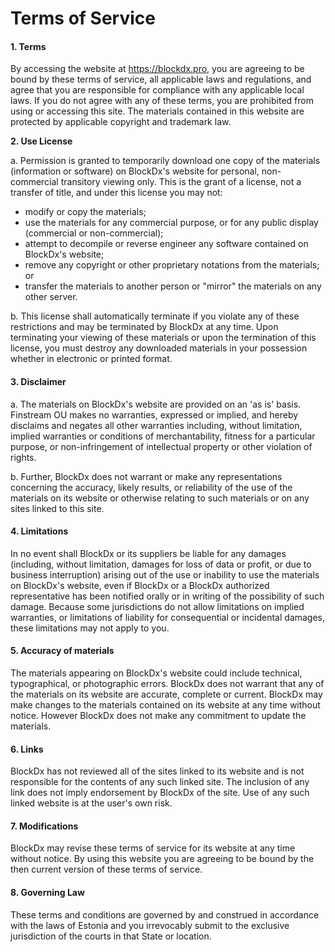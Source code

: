 # Terms of Service

#### 1. Terms

By accessing the website at https://blockdx.pro, you are agreeing to be bound by these terms of service, all applicable laws and regulations, and agree that you are responsible for compliance with any applicable local laws. If you do not agree with any of these terms, you are prohibited from using or accessing this site. The materials contained in this website are protected by applicable copyright and trademark law.

**2. Use License**

a. Permission is granted to temporarily download one copy of the materials (information or software) on BlockDx's website for personal, non-commercial transitory viewing only. This is the grant of a license, not a transfer of title, and under this license you may not:



* modify or copy the materials;
* use the materials for any commercial purpose, or for any public display (commercial or non-commercial);
* attempt to decompile or reverse engineer any software contained on BlockDx's website;
* remove any copyright or other proprietary notations from the materials; or
* transfer the materials to another person or "mirror" the materials on any other server.

b. This license shall automatically terminate if you violate any of these restrictions    and may be terminated by BlockDx at any time. Upon terminating your viewing of these materials or upon the termination of this license, you must destroy any downloaded materials in your possession whether in electronic or printed format.

#### 3. Disclaimer

a. The materials on BlockDx's website are provided on an 'as is' basis. Finstream OU makes no warranties, expressed or implied, and hereby disclaims and negates all other warranties including, without limitation, implied warranties or conditions of merchantability, fitness for a particular purpose, or non-infringement of intellectual property or other violation of rights.‍

b. Further, BlockDx does not warrant or make any representations concerning the accuracy, likely results, or reliability of the use of the materials on its website or otherwise relating to such materials or on any sites linked to this site.

#### 4. Limitations

In no event shall BlockDx or its suppliers be liable for any damages (including, without limitation, damages for loss of data or profit, or due to business interruption) arising out of the use or inability to use the materials on BlockDx's website, even if BlockDx or a BlockDx authorized representative has been notified orally or in writing of the possibility of such damage. Because some jurisdictions do not allow limitations on implied warranties, or limitations of liability for consequential or incidental damages, these limitations may not apply to you.

#### 5. Accuracy of materials

The materials appearing on BlockDx's website could include technical, typographical, or photographic errors. BlockDx does not warrant that any of the materials on its website are accurate, complete or current. BlockDx may make changes to the materials contained on its website at any time without notice. However BlockDx does not make any commitment to update the materials.

#### 6. Links

BlockDx has not reviewed all of the sites linked to its website and is not responsible for the contents of any such linked site. The inclusion of any link does not imply endorsement by BlockDx of the site. Use of any such linked website is at the user's own risk.

#### 7. Modifications

BlockDx may revise these terms of service for its website at any time without notice. By using this website you are agreeing to be bound by the then current version of these terms of service.

#### 8. Governing Law

These terms and conditions are governed by and construed in accordance with the laws of Estonia and you irrevocably submit to the exclusive jurisdiction of the courts in that State or location.
